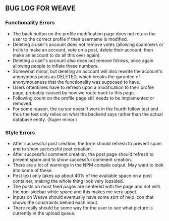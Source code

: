 ## BUG LOG FOR WEAVE

### Functionality Errors
 
* The back button on the profile modification page does not return the user to the correct profile if their username is modified.
* Deleting a user's account does not remove votes (allowing spammers or trolls to make an account, vote on a post, delete their account, then make an account to do all this over again).
* Deleting a user's account also does not remove follows, once again allowing people to inflate these numbers.
* Somewhat minor, but deleting an account will also rewrite the account's anonymous posts as DELETED, which breaks the garuntee of anonymousness that the functionality was supposed to have.
* Users oftentimes have to refresh upon a modification to their profile page, probably caused by how we route back to this page.
* Following count on the profile page still needs to be implemented or removed.
* For some reason, the cursor doesn't work in the fourth follow test and thus the test only relies on what the backend says rather than the actual database entity. (Super minor.)

### Style Errors

* After successful post creation, the form should refresh to prevent spam and to show successful post creation.
* After successful comment creation, the post page should refresh to prevent spam and to show successful comment creation.  
* There are a lot of warnings in the NPM compile output. May want to look into some of these.
* Post text only takes up about 40% of the avaliable space on a post container, making the whole thing look very lopsided. 
* The posts on most feed pages are centered with the page and not with the non-sidebar white space and this makes me very upset.
* Inputs on Weave should eventually have some sort of help icon that shows the constraints behind each input.
* There really should be some way for the user to see what picture is currently in the upload queue. 
